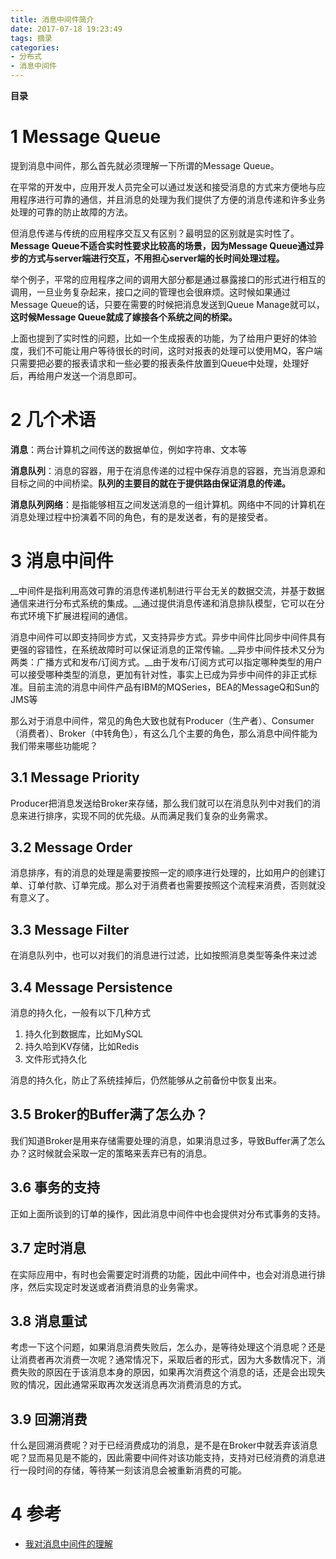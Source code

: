 ```yaml
---
title: 消息中间件简介
date: 2017-07-18 19:23:49
tags: 摘录
categories:
- 分布式
- 消息中间件
---
```


__目录__

<!-- toc -->
<!--more-->

# 1 Message Queue

提到消息中间件，那么首先就必须理解一下所谓的Message Queue。

在平常的开发中，应用开发人员完全可以通过发送和接受消息的方式来方便地与应用程序进行可靠的通信，并且消息的处理为我们提供了方便的消息传递和许多业务处理的可靠的防止故障的方法。

但消息传递与传统的应用程序交互又有区别？最明显的区别就是实时性了。__Message Queue不适合实时性要求比较高的场景，因为Message Queue通过异步的方式与server端进行交互，不用担心server端的长时间处理过程。__

举个例子，平常的应用程序之间的调用大部分都是通过暴露接口的形式进行相互的调用，一旦业务复杂起来，接口之间的管理也会很麻烦。这时候如果通过Message Queue的话，只要在需要的时候把消息发送到Queue Manage就可以，__这时候Message Queue就成了嫁接各个系统之间的桥梁。__

上面也提到了实时性的问题，比如一个生成报表的功能，为了给用户更好的体验度，我们不可能让用户等待很长的时间，这时对报表的处理可以使用MQ，客户端只需要把必要的报表请求和一些必要的报表条件放置到Queue中处理，处理好后，再给用户发送一个消息即可。

# 2 几个术语

__消息__：两台计算机之间传送的数据单位，例如字符串、文本等

__消息队列__：消息的容器，用于在消息传递的过程中保存消息的容器，充当消息源和目标之间的中间桥梁。__队列的主要目的就在于提供路由保证消息的传递。__

__消息队列网络__：是指能够相互之间发送消息的一组计算机。网络中不同的计算机在消息处理过程中扮演着不同的角色，有的是发送者，有的是接受者。

# 3 消息中间件

__中间件是指利用高效可靠的消息传递机制进行平台无关的数据交流，并基于数据通信来进行分布式系统的集成。__通过提供消息传递和消息排队模型，它可以在分布式环境下扩展进程间的通信。

消息中间件可以即支持同步方式，又支持异步方式。异步中间件比同步中间件具有更强的容错性，在系统故障时可以保证消息的正常传输。__异步中间件技术又分为两类：广播方式和发布/订阅方式。__由于发布/订阅方式可以指定哪种类型的用户可以接受哪种类型的消息，更加有针对性，事实上已成为异步中间件的非正式标准。目前主流的消息中间件产品有IBM的MQSeries，BEA的MessageQ和Sun的JMS等

那么对于消息中间件，常见的角色大致也就有Producer（生产者）、Consumer（消费者）、Broker（中转角色），有这么几个主要的角色，那么消息中间件能为我们带来哪些功能呢？

## 3.1 Message Priority

Producer把消息发送给Broker来存储，那么我们就可以在消息队列中对我们的消息来进行排序，实现不同的优先级。从而满足我们复杂的业务需求。

## 3.2 Message Order

消息排序，有的消息的处理是需要按照一定的顺序进行处理的，比如用户的创建订单、订单付款、订单完成。那么对于消费者也需要按照这个流程来消费，否则就没有意义了。

## 3.3 Message Filter

在消息队列中，也可以对我们的消息进行过滤，比如按照消息类型等条件来过滤

## 3.4 Message Persistence

消息的持久化，一般有以下几种方式

1. 持久化到数据库，比如MySQL
1. 持久哈到KV存储，比如Redis
1. 文件形式持久化

消息的持久化，防止了系统挂掉后，仍然能够从之前备份中恢复出来。

## 3.5 Broker的Buffer满了怎么办？

我们知道Broker是用来存储需要处理的消息，如果消息过多，导致Buffer满了怎么办？这时候就会采取一定的策略来丢弃已有的消息。

## 3.6 事务的支持

正如上面所谈到的订单的操作，因此消息中间件中也会提供对分布式事务的支持。

## 3.7 定时消息

在实际应用中，有时也会需要定时消费的功能，因此中间件中，也会对消息进行排序，然后实现定时发送或者消费消息的业务需求。

## 3.8 消息重试

考虑一下这个问题，如果消息消费失败后，怎么办，是等待处理这个消息呢？还是让消费者再次消费一次呢？通常情况下，采取后者的形式，因为大多数情况下，消费失败的原因在于该消息本身的原因，如果再次消费这个消息的话，还是会出现失败的情况，因此通常采取再次发送消息再次消费消息的方式。

## 3.9 回溯消费

什么是回溯消费呢？对于已经消费成功的消息，是不是在Broker中就丢弃该消息呢？显而易见是不能的，因此需要中间件对该功能支持，支持对已经消费的消息进行一段时间的存储，等待某一刻该消息会被重新消费的可能。

# 4 参考

* [我对消息中间件的理解](http://blog.csdn.net/luckyzhoustar/article/details/50411500)
